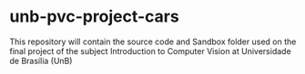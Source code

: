 # unb-pvc-project-cars
This repository will contain the source code and Sandbox folder used on the final project of the subject Introduction to Computer Vision at Universidade de Brasília (UnB)

